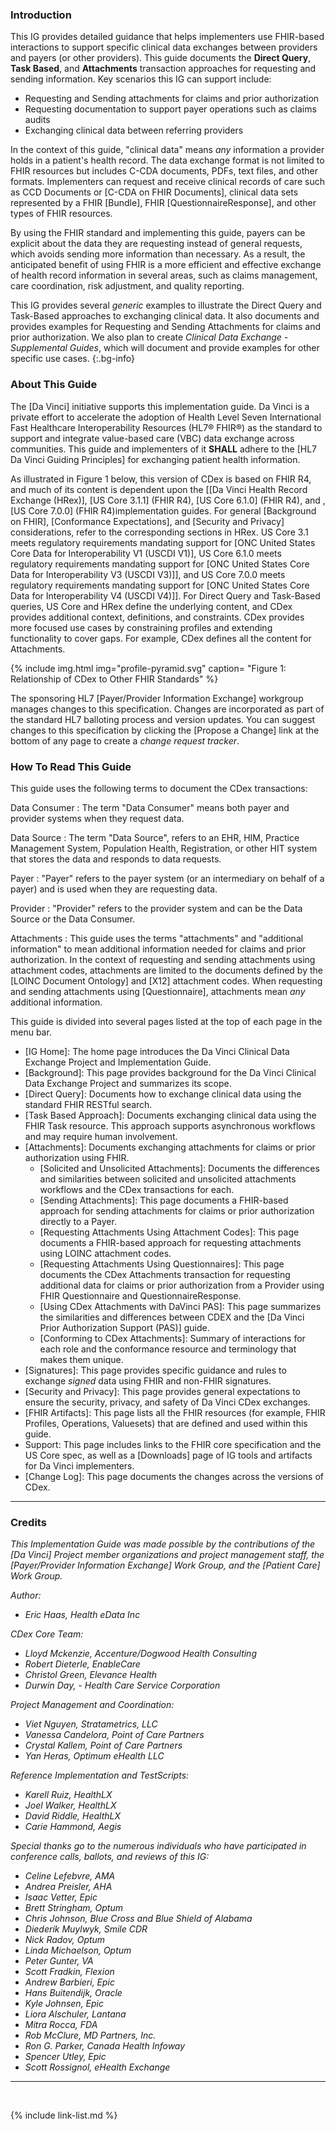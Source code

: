 
<!-- {% raw %} {%include new-content-note.md %} {% endraw %} -->

### Introduction

This IG provides detailed guidance that helps implementers use FHIR-based interactions to support specific clinical data exchanges between providers and payers (or other providers). This guide documents the **Direct Query**, **Task Based**, and **Attachments** transaction approaches for requesting and sending information. Key scenarios this IG can support include:

 - Requesting and Sending attachments for claims and prior authorization
 - Requesting documentation to support payer operations such as claims audits
 - Exchanging clinical data between referring providers

In the context of this guide, "clinical data" means *any* information a provider holds in a patient's health record. The data exchange format is not limited to FHIR resources but includes C-CDA documents, PDFs, text files, and other formats. Implementers can request and receive clinical records of care such as CCD Documents or [C-CDA on FHIR Documents], clinical data sets represented by a FHIR [Bundle], FHIR [QuestionnaireResponse], and other types of FHIR resources. 

By using the FHIR standard and implementing this guide, payers can be explicit about the data they are requesting instead of general requests, which avoids sending more information than necessary. As a result, the anticipated benefit of using FHIR is a more efficient and effective exchange of health record information in several areas, such as claims management, care coordination, risk adjustment, and quality reporting.  


This IG provides several *generic* examples to illustrate the Direct Query and Task-Based approaches to exchanging clinical data. It also documents and provides examples for Requesting and Sending Attachments for claims and prior authorization. We also plan to create *Clinical Data Exchange - Supplemental Guides*, which will document and provide examples for other specific use cases.
{:.bg-info}


### About This Guide

The [Da Vinci] initiative supports this implementation guide. Da Vinci is a private effort to accelerate the adoption of Health Level Seven International Fast Healthcare Interoperability Resources (HL7® FHIR®) as the standard to support and integrate value-based care (VBC) data exchange across communities. This guide and implementers of it **SHALL** adhere to the [HL7 Da Vinci Guiding Principles] for exchanging patient health information. 


As illustrated in Figure 1 below, this version of CDex is based on FHIR R4, and much of its content is dependent upon the [[Da Vinci Health Record Exchange (HRex)], [US Core 3.1.1] (FHIR R4), [US Core 6.1.0] (FHIR R4), and , [US Core 7.0.0] (FHIR R4)implementation guides.
 For general [Background on FHIR], [Conformance Expectations], and [Security and Privacy] considerations, refer to the corresponding sections in HRex. US Core 3.1 meets regulatory requirements mandating support for [ONC United States Core Data for Interoperability V1 (USCDI V1)], US Core 6.1.0 meets regulatory requirements mandating support for [ONC United States Core Data for Interoperability V3 (USCDI V3)]], and US Core 7.0.0 meets regulatory requirements mandating support for [ONC United States Core Data for Interoperability V4 (USCDI V4)]].
 For Direct Query and Task-Based queries, US Core and HRex define the underlying content, and CDex provides additional context, definitions, and constraints. CDex provides more focused use cases by constraining profiles and extending functionality to cover gaps. For example, CDex defines all the content for Attachments.


{% include img.html img="profile-pyramid.svg" caption= "Figure 1: Relationship of CDex to Other FHIR Standards" %}

 The sponsoring HL7 [Payer/Provider Information Exchange] workgroup manages changes to this specification. Changes are incorporated as part of the standard HL7 balloting process  and version updates. You can suggest changes to this specification by clicking the [Propose a Change] link at the bottom of any page to create a *change request tracker*.

### How To Read This Guide

This guide uses the following terms to document the CDex transactions:

Data Consumer
: The term "Data Consumer" means both payer and provider systems when they request data.

Data Source
: The term "Data Source", refers to an EHR, HIM, Practice Management System, Population Health, Registration, or other HIT system that stores the data and responds to data requests.

Payer
: "Payer" refers to the payer system (or an intermediary on behalf of a payer) and is used when they are requesting data.

Provider
: "Provider" refers to the provider system and can be the Data Source or the Data Consumer.

Attachments
: This guide uses the terms "attachments" and "additional information" to mean additional information needed for claims and prior authorization.  In the context of requesting and sending attachments using attachment codes, attachments are limited to the documents defined by the [LOINC Document Ontology] and [X12] attachment codes.  When requesting and sending attachments using [Questionnaire], attachments mean *any* additional information.

This guide is divided into several pages listed at the top of each page in the menu bar.

- [IG Home]\: The home page introduces the Da Vinci Clinical Data Exchange Project and Implementation Guide.
- [Background]\: This page provides background for the Da Vinci Clinical Data Exchange Project and summarizes its scope.
- [Direct Query]\: Documents how to exchange clinical data using the standard FHIR RESTful search.
- [Task Based Approach]\: Documents exchanging clinical data using the FHIR Task resource. This approach supports asynchronous workflows and may require human involvement.
- [Attachments]\: Documents exchanging attachments for claims or prior authorization using FHIR.
    - [Solicited and Unsolicited Attachments]\: Documents the differences and similarities between solicited and unsolicited attachments workflows and the CDex transactions for each.
    - [Sending Attachments]\: This page documents a FHIR-based approach for sending attachments for claims or prior authorization directly to a Payer.
    - [Requesting Attachments Using Attachment Codes]\: This page documents a FHIR-based approach for requesting attachments using LOINC attachment codes.
    - [Requesting Attachments Using Questionnaires]\: This page documents the CDex Attachments transaction for requesting additional data for claims or prior authorization from a Provider using 
FHIR Questionnaire and QuestionnaireResponse.
    - [Using CDex Attachments with DaVinci PAS]\: This page summarizes the similarities and differences between CDEX and the [Da Vinci Prior Authorization Support (PAS)] guide.
    - [Conforming to CDex Attachments]\: Summary of interactions for each role and the conformance resource and terminology that makes them unique. 
- [Signatures]\: This page provides specific guidance and rules to exchange *signed* data using FHIR and non-FHIR signatures.
- [Security and Privacy]\: This page provides general expectations to ensure the security, privacy, and safety of Da Vinci CDex exchanges.
- [FHIR Artifacts]\: This page lists all the FHIR resources (for example, FHIR Profiles, Operations, Valuesets)  that are defined and used within this guide.
- Support\: This page includes links to the FHIR core specification and the US Core spec, as well as a [Downloads] page of IG tools and artifacts for Da Vinci implementers.<!-- new-content -->
- [Change Log]\: This page documents the changes across the versions of CDex.

---

### Credits

*This Implementation Guide was made possible by the contributions of the [Da Vinci] Project member organizations and project management staff, the [Payer/Provider Information Exchange] Work Group, and the [Patient Care] Work Group.*

*Author:*

- *Eric Haas, Health eData Inc*

*CDex Core Team:*

- *Lloyd Mckenzie, Accenture/Dogwood Health Consulting*
- *Robert Dieterle, EnableCare*
- *Christol Green, Elevance Health*
- *Durwin Day, - Health Care Service Corporation*

*Project Management and Coordination:*
- *Viet Nguyen, Stratametrics, LLC*
- *Vanessa Candelora, Point of Care Partners*
- *Crystal Kallem, Point of Care Partners*
- *Yan Heras, Optimum eHealth LLC*

*Reference Implementation and TestScripts:*
- *Karell Ruiz, HealthLX*
- *Joel Walker, HealthLX*
- *David Riddle, HealthLX*
- *Carie Hammond, Aegis*

*Special thanks go to the numerous individuals who have participated in conference calls, ballots, and reviews of this IG:*

- *Celine Lefebvre, AMA*
- *Andrea Preisler, AHA*
- *Isaac Vetter, Epic*
- *Brett Stringham, Optum*
- *Chris Johnson, Blue Cross and Blue Shield of Alabama*
- *Diederik Muylwyk, Smile CDR*
- *Nick Radov, Optum*
- *Linda Michaelson, Optum*
- *Peter Gunter, VA*
- *Scott Fradkin, Flexion*
- *Andrew Barbieri, Epic*
- *Hans Buitendijk, Oracle*
- *Kyle Johnsen, Epic*
- *Liora Alschuler, Lantana*
- *Mitra Rocca, FDA*
- *Rob McClure, MD Partners, Inc.*
- *Ron G. Parker, Canada Health Infoway*
- *Spencer Utley, Epic*
- *Scott Rossignol, eHealth Exchange*

---

<br />

{% include link-list.md %}
